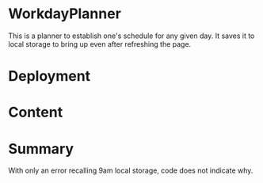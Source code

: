 # WorkdayPlanner

This is a planner to establish one's schedule for any given day. It saves it to local storage to bring up even after refreshing the page.

# Deployment



# Content



# Summary

With only an error recalling 9am local storage, code does not indicate why.